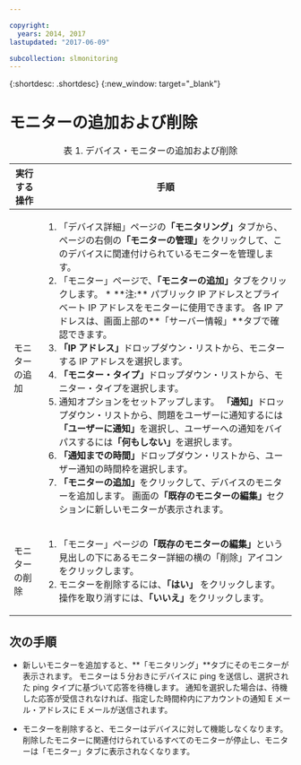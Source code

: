 ```yaml
---

copyright:
  years: 2014, 2017
lastupdated: "2017-06-09"

subcollection: slmonitoring
---
```


{:shortdesc: .shortdesc}
{:new_window: target="_blank"}

# モニターの追加および削除

<table>
   <CAPTION>表 1. デバイス・モニターの追加および削除</CAPTION>
   <THEAD>
   <TR>
   <th>実行する操作</th>
   <th>手順</th>
   </TR>
   </THEAD>
   <TBODY>
   <tr>
   <td>モニターの追加</td>
   <td>
   <ol>
   <li>「デバイス詳細」ページの<b>「モニタリング」</b>タブから、ページの右側の<b>「モニターの管理」</b>をクリックして、このデバイスに関連付けられているモニターを管理します。</li>
   <li>「モニター」ページで、<b>「モニターの追加」</b>タブをクリックします。
   * **注:** パブリック IP アドレスとプライベート IP アドレスをモニターに使用できます。 各 IP アドレスは、画面上部の**「サーバー情報」**タブで確認できます。</li>
   <li><b>「IP アドレス」</b>ドロップダウン・リストから、モニターする IP アドレスを選択します。</li>
   <li><b>「モニター・タイプ」</b>ドロップダウン・リストから、モニター・タイプを選択します。</li>
   <li>通知オプションをセットアップします。 <b>「通知」</b>ドロップダウン・リストから、問題をユーザーに通知するには<b>「ユーザーに通知」</b>を選択し、ユーザーへの通知をバイパスするには<b>「何もしない」</b>を選択します。</li>
   <li><b>「通知までの時間」</b>ドロップダウン・リストから、ユーザー通知の時間枠を選択します。</li>
   <li><b>「モニターの追加」</b>をクリックして、デバイスのモニターを追加します。 画面の<b>「既存のモニターの編集」</b>セクションに新しいモニターが表示されます。</li>
   </ol>
   </td>
   </tr>
   <tr>
   <td>モニターの削除</td>
   <td>
   <ol>
   <li>「モニター」ページの<b>「既存のモニターの編集」</b>という見出しの下にあるモニター詳細の横の「削除」アイコンをクリックします。</li>
   <li>モニターを削除するには、<b>「はい」</b> をクリックします。 操作を取り消すには、<b>「いいえ」</b>をクリックします。</li>
   </ol>
   </td>
   </tr>
   </TBODY>
   </table>


## 次の手順

- 新しいモニターを追加すると、**「モニタリング」**タブにそのモニターが表示されます。 モニターは 5 分おきにデバイスに ping を送信し、選択された ping タイプに基づいて応答を待機します。 通知を選択した場合は、待機した応答が受信されなければ、指定した時間枠内にアカウントの通知 E メール・アドレスに E メールが送信されます。

- モニターを削除すると、モニターはデバイスに対して機能しなくなります。 削除したモニターに関連付けられているすべてのモニターが停止し、モニターは「モニター」タブに表示されなくなります。
